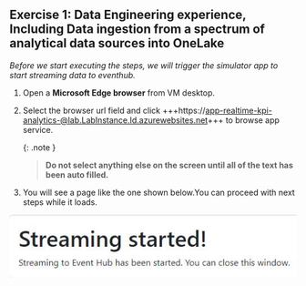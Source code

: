 ## Exercise 1: Data Engineering experience, Including Data ingestion from a spectrum of analytical data sources into OneLake

*Before we start executing the steps, we will trigger the simulator app to start streaming data to eventhub.*

1. Open a **Microsoft Edge browser** from VM desktop.

2. Select the browser url field and click +++https://app-realtime-kpi-analytics-@lab.LabInstance.Id.azurewebsites.net+++ to browse app service.

	{: .note }
	> **Do not select anything else on the screen until all of the text has been auto filled.**

3. You will see a page like the one shown below.You can proceed with next steps while it loads.

![dsm8974d.jpg](../media/instructions249094/dsm8974d.jpg)

